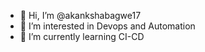 - 👋 Hi, I’m @akankshabagwe17
- 👀 I’m interested in Devops and Automation
- 🌱 I’m currently learning CI-CD


<!---
akankshabagwe17/akankshabagwe17 is a ✨ special ✨ repository because its `README.md` (this file) appears on your GitHub profile.
You can click the Preview link to take a look at your changes.
--->
